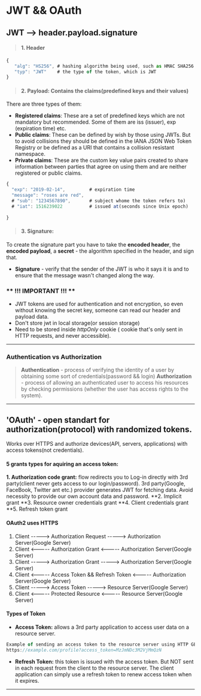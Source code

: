 # JWT && OAuth
## JWT --> header.payload.signature
> #### 1. Header
``` javascript
{
   "alg": "HS256", # hashing algorithm being used, such as HMAC SHA256 or RSA.
   "typ": "JWT"    # the type of the token, which is JWT
}
```
> #### 2. Payload: Contains the claims(predefined keys and their values)
 There are three types of them:
- **Registered claims**: These are a set of predefined keys which are not mandatory but recommended. Some of them are iss (issuer), exp (expiration time) etc.
- **Public claims**: These can be defined by wish by those using JWTs. But to avoid collisions they should be defined in the IANA JSON Web Token Registry or be defined as a URI that contains a collision resistant namespace.
- **Private claims**: These are the custom key value pairs created to share information between parties that agree on using them and are neither registered or public claims.
 ``` javascript
{
   "exp": "2019-02-14",         # expiration time
   "message": "roses are red",
   # "sub": "1234567890",       # subject whome the token refers to)
   # "iat": 1516239022          # issued at(seconds since Unix epoch)
   
}
 ```
> #### 3. Signature:
To create the signature part you have to take the **encoded header**, the **encoded payload**, a **secret** - the algorithm specified in the header, and sign that. 
- **Signature** - verify that the sender of the JWT is who it says it is and to ensure that the message wasn't changed along the way.

### ** !!! IMPORTANT !!! ** 
- JWT tokens are used for authentication and not encryption, so even without knowing the secret key, someone can read our header and payload data.
- Don't store jwt in local storage(or session storage)
- Need to be stored inside *httpOnly* cookie ( cookie that's only sent in HTTP requests, and never accessible).

-----------------------------------------------------------------------------------------------------------------------
###  Authentication vs Authorization
> **Authentication** - process of verifying the identity of a user by obtaining some sort of credentials(password && login)
> **Authorization** - process of allowing an authenticated user to access his resources by checking permissions (whether the user has access rights to the system).


-----------------------------------------------------------------------------------------------------------------------
## 'OAuth' - open standart for authorization(protocol) with randomized tokens.
Works over HTTPS and authorize devices(API, servers, applications) with access tokens(not credentials).

#### 5 grants types for aquiring an access token:  
**1. Authorization code grant:** flow redirects you to Log-in directly with 3rd party(client never gets access to our      login/password). 3rd party(Google, FaceBook, Twitter ant etc.) provider generates JWT for fetching data. Avoid necessity to provide our own account data and password.
**2. Implicit grant
**3. Resource owner credentials grant
**4. Client credentials grant
**5. Refresh token grant

#### OAuth2 uses HTTPS
1. Client  -----> Authorization Request  -----> Authorization Server(Google Server)
2. Client <-----  Authorization Grant   <-----  Authorization Server(Google Server)
3. Client  -----> Authorization Grant    -----> Authorization Server(Google Server)
4. Client <-----  Access Token && Refresh Token  <-----  Authorization Server(Google Server)
5. Client  ----->     Access Token       -----> Resource Server(Google Server)
6. Client <-----  Protected Resource    <-----  Resource Server(Google Server)

#### Types of Token
- **Access Token:** allows a 3rd party application to access user data on a resource server.
``` javascript
Example of sending an access token to the resource server using HTTP GET:
https://example.com/profile?access_token=MzJmNDc3M2VjMmQzN
```
- **Refresh Token:** this token is issued with the access token. But NOT sent in each request from the client to the resource server. The client application can simply use a refresh token to renew access token when it expires.
-----------------------------------------------------------------------------------------------------------------------

